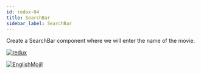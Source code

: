 ```yaml
---
id: redux-04
title: SearchBar
sidebar_label: SearchBar
---
```


Create a SearchBar component where we will enter the name of the movie.

[![redux](/img/redux/04.gif)](https://youtu.be/jkKukSinD2I)

[![EnglishMoji!](/img/logo/englishmoji.png)](https://link-to.app/xvh7Ush9kl)
